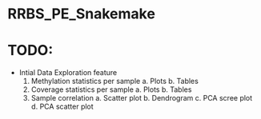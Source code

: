 # RRBS_PE_Snakemake

# TODO:

- Intial Data Exploration feature
	1. Methylation statistics per sample
		a. Plots
		b. Tables
	2. Coverage statistics per sample
		a. Plots 
		b. Tables
	3. Sample correlation
		a. Scatter plot
		b. Dendrogram
		c. PCA scree plot
		d. PCA scatter plot
		 

